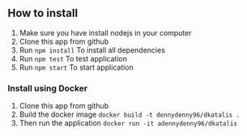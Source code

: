 ## How to install
1. Make sure you have install nodejs in your computer
2. Clone this app from github
3. Run `npm install` To install all dependencies
4. Run `npm test` To test application
5. Run `npm start` To start application 

### Install using Docker
1. Clone this app from github
2. Build the docker image `docker build -t dennydenny96/dkatalis .`
3. Then run the application `docker run -it adennydenny96/dkatalis`